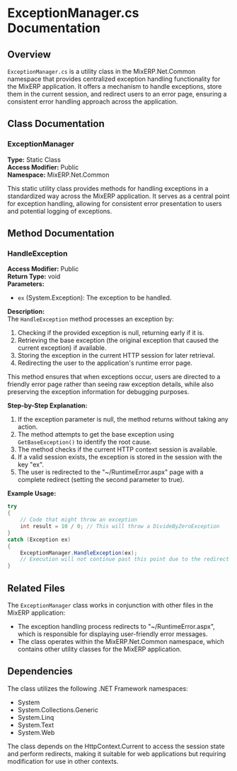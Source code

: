 # ExceptionManager.cs Documentation

## Overview

`ExceptionManager.cs` is a utility class in the MixERP.Net.Common namespace that provides centralized exception handling functionality for the MixERP application. It offers a mechanism to handle exceptions, store them in the current session, and redirect users to an error page, ensuring a consistent error handling approach across the application.

## Class Documentation

### ExceptionManager

**Type:** Static Class  
**Access Modifier:** Public  
**Namespace:** MixERP.Net.Common

This static utility class provides methods for handling exceptions in a standardized way across the MixERP application. It serves as a central point for exception handling, allowing for consistent error presentation to users and potential logging of exceptions.

## Method Documentation

### HandleException

**Access Modifier:** Public  
**Return Type:** void  
**Parameters:**
- `ex` (System.Exception): The exception to be handled.

**Description:**  
The `HandleException` method processes an exception by:

1. Checking if the provided exception is null, returning early if it is.
2. Retrieving the base exception (the original exception that caused the current exception) if available.
3. Storing the exception in the current HTTP session for later retrieval.
4. Redirecting the user to the application's runtime error page.

This method ensures that when exceptions occur, users are directed to a friendly error page rather than seeing raw exception details, while also preserving the exception information for debugging purposes.

**Step-by-Step Explanation:**
1. If the exception parameter is null, the method returns without taking any action.
2. The method attempts to get the base exception using `GetBaseException()` to identify the root cause.
3. The method checks if the current HTTP context session is available.
4. If a valid session exists, the exception is stored in the session with the key "ex".
5. The user is redirected to the "~/RuntimeError.aspx" page with a complete redirect (setting the second parameter to true).

**Example Usage:**
```csharp
try
{
    // Code that might throw an exception
    int result = 10 / 0; // This will throw a DivideByZeroException
}
catch (Exception ex)
{
    ExceptionManager.HandleException(ex);
    // Execution will not continue past this point due to the redirect
}
```

## Related Files

The `ExceptionManager` class works in conjunction with other files in the MixERP application:

- The exception handling process redirects to "~/RuntimeError.aspx", which is responsible for displaying user-friendly error messages.
- The class operates within the MixERP.Net.Common namespace, which contains other utility classes for the MixERP application.

## Dependencies

The class utilizes the following .NET Framework namespaces:
- System
- System.Collections.Generic
- System.Linq
- System.Text
- System.Web

The class depends on the HttpContext.Current to access the session state and perform redirects, making it suitable for web applications but requiring modification for use in other contexts.